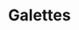 ---
title: Galettes
metadata:
  title: Galettes
  course: Brunch
  servings: '4'
  source: https://www.youtube.com/watch?v=CK8T7v0NZ8Y
ingredients:
- name: water
  amount: 400 ml
- name: buckwheat flour
  amount: 220 g
- name: coconut oil
  amount: 4 tsp
- name: pepper
  amount: 1 tsp
- name: spring onions
  amount: '4'
- name: ham
  amount: 4 slices
- name: salt
  amount: 1 tsp
- name: cheese
  amount: 200 g
- name: eggs
  amount: '5'
- name: nutmeg
  amount: 2 tsp
cookware:
- name: mixing bowl
- name: whisk
- name: frying pan
- name: fork
- name: grater
- name: spatula
steps:
- description: Grab a mixing bowl and add in the buckwheat flour, whisk in one of
    the eggs and then gradually add the water to form the mixture for the galette.
- description: Add a teaspoon of coconut oil to a frying pan on a high heat and then
    add a scoop of the mixture to the pan to cook until the galette is firm. While
    it's cooking, you can slice the spring onions and break up the ham.
- description: Then crack another one of the eggs on it and use the back of a fork
    to spread the egg white around the surface. Once you're happy, make sure the yolk
    rests in the middle, then put a lid on to steam the egg white until it's firm
    (and the yolk is still runny).
- description: Now break up the ham and scatter it over the galette, avoiding the
    egg yolk. Then grab the grater and grate the cheese over the ham and then sprinkle
    the sliced spring onion on it.
- description: Now season the galette with the nutmeg and pepper, avoiding the egg
    yolk again, then sprinkle a little salt on the egg yolk.
- description: Use a spatula to fold over the edges of the galette to form a square,
    leaving the yolk exposed in the middle, then serve and start the next one!
- description: If you don't want to cook all four in one go, the mixture will keep
    in the fridge for a few days.

---